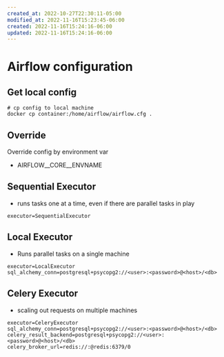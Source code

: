 ```yaml
---
created_at: 2022-10-27T22:30:11-05:00
modified_at: 2022-11-16T15:23:45-06:00
created: 2022-11-16T15:24:16-06:00
updated: 2022-11-16T15:24:16-06:00
---
```

# Airflow configuration

## Get local config
```shell
# cp config to local machine
docker cp container:/home/airflow/airflow.cfg .
```

## Override 
Override config by environment var
- AIRFLOW__CORE__ENVNAME

## Sequential Executor
- runs tasks one at a time, even if there are parallel tasks in play

```
executor=SequentialExecutor
```

## Local Executor
- Runs parallel tasks on a single machine
```
executor=LocalExecutor
sql_alchemy_conn=postgresql+psycopg2://<user>:<password>@<host>/<db>
```

## Celery Executor
- scaling out requests on multiple machines
```
executor=CeleryExecutor
sql_alchemy_conn=postgresql+psycopg2://<user>:<password>@<host>/<db>
celery_result_backend=postgresql+psycopg2://<user>:<password>@<host>/<db>
celery_broker_url=redis://:@redis:6379/0
```